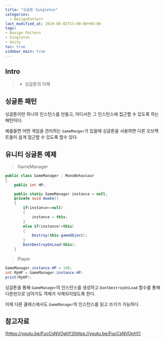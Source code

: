 ```yaml
---
title: "싱글톤 Singleton"
categories: 
  - DesignPattern
last_modified_at: 2019-08-02T13:00:00+09:00
tags:
- Design Pattern
- Singleton
- Unity
toc: true
sidebar_main: true
---
```


## Intro

> - 싱글톤의 이해


## 싱글톤 패턴

싱글톤이란 하나의 인스턴스를 만들고, 어디서든 그 인스턴스에 접근할 수 있도록 하는 패턴이다.

예를들면 어떤 게임을 관리하는 `GameManger`가 있을때 싱글톤을 사용하면 다른 오브젝트들이 쉽게 접근할 수 있도록 할수 있다.

## 유니티 싱글톤 예제

> GameManager

```C#
public class GameManager : MonoBehaviour
{
    public int HP;

    public static GameManager instance = null;
    private void Awake()
    {
        if(instance==null)
        {
            instance = this;
        }
        else if(instance!=this)
        {
            Destroy(this.gameObject);
        }
        DontDestroyOnLoad(this);
    }
```

> Player

```c#
GameManager.instance.HP = 100;
int MyHP = GameManager.instance.HP;
print(MyHP);
```

싱글톤을 통해 `GameManager`의 인스턴스를 생성하고 `DontDestroyOnLoad` 함수를 통해 다른씬으로 넘어가도 객체가 삭제되지않도록 한다.

이제 다른 클래스에서도 `GameManager`의 인스턴스를 읽고 쓰기가 가능하다. 

## 참고자료

[https://youtu.be/FucCsNVOphY](https://youtu.be/FucCsNVOphY)
